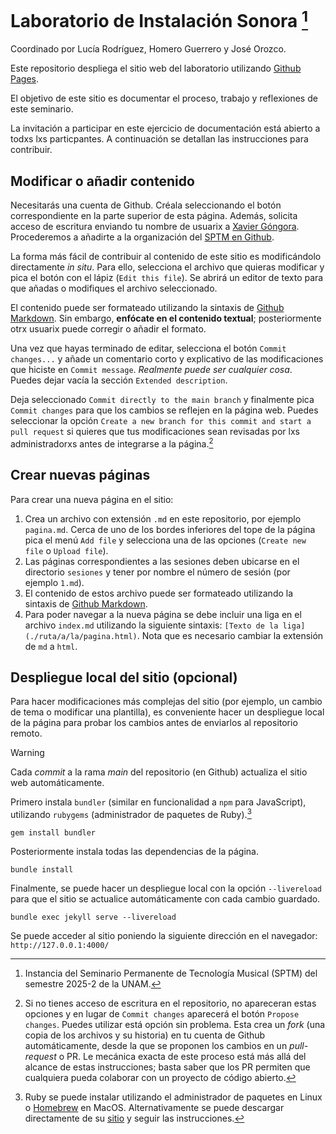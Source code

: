 # Laboratorio de Instalación Sonora [^sptm]

Coordinado por Lucía Rodríguez, Homero Guerrero y José Orozco.

Este repositorio despliega el sitio web del laboratorio utilizando
[Github Pages](https://docs.github.com/es/pages).

[^sptm]: Instancia del Seminario Permanente de Tecnología Musical (SPTM) del semestre 2025-2 de la UNAM.

El objetivo de este sitio es documentar el proceso, trabajo y reflexiones de este
seminario.

La invitación a participar en este ejercicio de documentación está abierto a
todxs lxs particpantes.
A continuación se detallan las instrucciones para contribuir.

## Modificar o añadir contenido

Necesitarás una cuenta de Github. Créala seleccionando el botón correspondiente
en la parte superior de esta página. Además, solicita acceso de escritura
enviando tu nombre de usuarix a
[Xavier Góngora](mailto:xavier.gongora@comunidad.unam.mx).
Procederemos a añadirte a la organización del
[SPTM en Github](https://github.com/sptm-unam).

La forma más fácil de contribuir al contenido de este sitio es modificándolo
directamente _in situ_. Para ello, selecciona el archivo que quieras modificar
y pica el botón con el lápiz (`Edit this file`).
Se abrirá un editor de texto para que añadas o modifiques el archivo seleccionado.

El contenido puede ser formateado utilizando la sintaxis de
[Github Markdown](https://docs.github.com/en/get-started/writing-on-github/getting-started-with-writing-and-formatting-on-github/basic-writing-and-formatting-syntax).
Sin embargo, **enfócate en el contenido textual**; posteriormente otrx usuarix
puede corregir o añadir el formato.

Una vez que hayas terminado de editar, selecciona el botón `Commit changes...`
y añade un comentario corto y explicativo de las modificaciones que hiciste
en `Commit message`. _Realmente puede ser cualquier cosa_. Puedes dejar vacía la
sección `Extended description`.

Deja seleccionado `Commit directly to the main branch` y finalmente pica
`Commit changes` para que los cambios se reflejen en la página web. Puedes
seleccionar la opción `Create a new branch for this commit and start a pull request`
si quieres que tus modificaciones sean revisadas por lxs administradorxs antes de
integrarse a la página.[^acceso]

[^acceso]: Si no tienes acceso de escritura en el repositorio, no apareceran estas
opciones y en lugar de `Commit changes` aparecerá el botón `Propose changes`.
Puedes utilizar está opción sin problema. Esta crea un _fork_ (una copia de
los archivos y su historia) en tu cuenta de Github automáticamente, desde la
que se proponen los cambios en un _pull-request_ o PR. Le mecánica exacta de
este proceso está más allá del alcance de estas instrucciones; basta saber que
los PR permiten que cualquiera pueda colaborar con un proyecto de código abierto.


## Crear nuevas páginas

Para crear una nueva página en el sitio:

1. Crea un archivo con extensión `.md` en este repositorio, por ejemplo `pagina.md`.
Cerca de uno de los bordes inferiores del tope de la página pica el menú `Add file`
y selecciona una de las opciones (`Create new file` o `Upload file`).
1. Las páginas correspondientes a las sesiones deben ubicarse en el directorio `sesiones`
  y tener por nombre el número de sesión (por ejemplo `1.md`).
1. El contenido de estos archivo puede ser formateado utilizando la sintaxis de
[Github Markdown](https://docs.github.com/en/get-started/writing-on-github/getting-started-with-writing-and-formatting-on-github/basic-writing-and-formatting-syntax).
1. Para poder navegar a la nueva página se debe incluir una liga en el archivo `index.md` utilizando la siguiente sintaxis:
`[Texto de la liga](./ruta/a/la/pagina.html)`.
Nota que es necesario cambiar la extensión de `md` a `html`.

## Despliegue local del sitio (opcional)

Para hacer modificaciones más complejas del sitio (por ejemplo, un cambio de tema
o modificar una plantilla), es conveniente hacer un despliegue local de la página
para probar los cambios antes de enviarlos al repositorio remoto.

> [!WARNING]
> Cada _commit_ a la rama _main_ del repositorio (en Github)
> actualiza el sitio web automáticamente.

Primero instala `bundler` (similar en funcionalidad a `npm` para JavaScript),
utilizando `rubygems` (administrador de paquetes de Ruby).[^ruby]

[^ruby]: Ruby se puede instalar utilizando el administrador de paquetes en Linux
  o [Homebrew](https://brew.sh/) en MacOS.
  Alternativamente se puede descargar directamente de su
  [sitio](https://rubygems.org/pages/download)
  y seguir las instrucciones.

``` shell
gem install bundler
```

Posteriormente instala todas las dependencias de la página.

``` shell
bundle install
```

Finalmente, se puede hacer un despliegue local con la opción `--livereload` para
que el sitio se actualice automáticamente con cada cambio guardado.

``` shell
bundle exec jekyll serve --livereload
```

Se puede acceder al sitio poniendo la siguiente dirección en el navegador:
`http://127.0.0.1:4000/`
